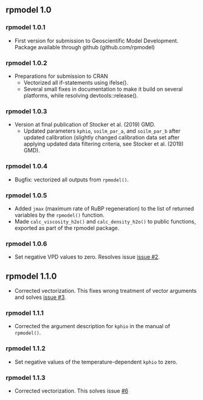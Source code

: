 ## rpmodel 1.0

### rpmodel 1.0.1

* First version for submission to Geoscientific Model Development. Package available through github (github.com/rpmodel)

### rpmodel 1.0.2

* Preparations for submission to CRAN
    - Vectorized all if-statements using ifelse().
    - Several small fixes in documentation to make it build on several platforms, while resolving devtools::release().
    
### rpmodel 1.0.3

* Version at final publication of Stocker et al. (2019) GMD.
    - Updated parameters `kphio`, `soilm_par_a`, and `soilm_par_b` after updated calibration (slightly changed calibration data set after applying updated data filtering criteria, see Stocker et al. (2019) GMD).

### rpmodel 1.0.4

* Bugfix: vectorized all outputs from `rpmodel()`.

### rpmodel 1.0.5

* Added `jmax` (maximum rate of RuBP regeneration) to the list of returned variables by the `rpmodel()` function.
* Made `calc_viscosity_h2o()` and `calc_density_h2o()` to public functions, exported as part of the rpmodel package.

### rpmodel 1.0.6

* Set negative VPD values to zero. Resolves issue [issue #2](https://github.com/stineb/rpmodel/issues/2).

## rpmodel 1.1.0

* Corrected vectorization. This fixes wrong treatment of vector arguments and solves [issue #3](https://github.com/stineb/rpmodel/issues/3).

### rpmodel 1.1.1

* Corrected the argument description for `kphio` in the manual of `rpmodel()`.

### rpmodel 1.1.2

* Set negative values of the temperature-dependent `kphio` to zero.

### rpmodel 1.1.3

* Corrected vectorization. This solves issue [#6](https://github.com/stineb/rpmodel/issues/6)
